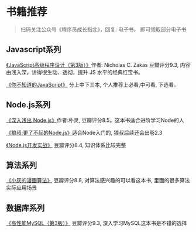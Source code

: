 # 书籍推荐
> 扫码关注公众号《程序员成长指北》，回复: 电子书。 即可领取部分电子书
## Javascript系列
[《JavaScript高级程序设计（第3版）》](/recommend/book)作者: Nicholas C. Zakas 豆瓣评分9.3, 内容由浅入深，讲得很生动、透彻，提升 JS 水平的经典红宝书。

[《你不知道的JavaScript》](/recommend/book) 分上中下三本, 个人推荐上必看,中可看, 下选看。


## Node.js系列
[《深入浅出 Node.js》](/recommend/book)作者:朴灵, 豆瓣评分8.5。这本书适合进阶学习Node的人

[《狼叔:更了不起的Node.js》](/recommend/book)适合Node入门的, 狼叔后续还会出卷2.3

[《Node.js开发实战》](/recommend/book) 豆瓣评分8.4, 知识体系比较完整


## 算法系列
[《小灰的漫画算法》](/recommend/book) 豆瓣评分8.8, 对算法感兴趣的可以看这本书, 里面的很多算法实际应用场景

## 数据库系列

[《高性能MySQL（第3版）》](/recommend/book) 豆瓣评分9.3, 深入学习MySQL这本书是不错的选择